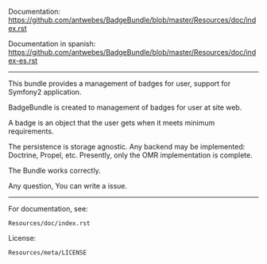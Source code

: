 Documentation: https://github.com/antwebes/BadgeBundle/blob/master/Resources/doc/index.rst

Documentation in spanish: https://github.com/antwebes/BadgeBundle/blob/master/Resources/doc/index-es.rst

---

This bundle provides a management of badges for user, support for Symfony2 application.

BadgeBundle is created to management of badges for user at site web.

A badge is an object that the user gets when it meets minimum requirements.

The persistence is storage agnostic. Any backend may be implemented: Doctrine, Propel, etc.
Presently, only the OMR implementation is complete.

The Bundle works correctly. 

Any question, You can write a issue.

---

For documentation, see:

    Resources/doc/index.rst

License:

    Resources/meta/LICENSE
